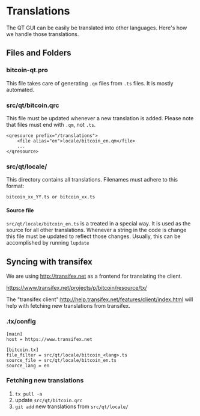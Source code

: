 Translations
============

The QT GUI can be easily be translated into other languages. Here's how we
handle those translations.

Files and Folders
-----------------

### bitcoin-qt.pro

This file takes care of generating `.qm` files from `.ts` files. It is mostly
automated.

### src/qt/bitcoin.qrc

This file must be updated whenever a new translation is added. Please note that
files must end with `.qm`, not `.ts`.

    <qresource prefix="/translations">
        <file alias="en">locale/bitcoin_en.qm</file>
        ...
    </qresource>

### src/qt/locale/

This directory contains all translations. Filenames must adhere to this format:

    bitcoin_xx_YY.ts or bitcoin_xx.ts

#### Source file

`src/qt/locale/bitcoin_en.ts` is a treated in a special way. It is used as the
source for all other translations. Whenever a string in the code is change
this file must be updated to reflect those changes. Usually, this can be
accomplished by running `lupdate`

Syncing with transifex
----------------------

We are using http://transifex.net as a frontend for translating the client.

https://www.transifex.net/projects/p/bitcoin/resource/tx/

The "transifex client":http://help.transifex.net/features/client/index.html
will help with fetching new translations from transifex.


### .tx/config

    [main]
    host = https://www.transifex.net

    [bitcoin.tx]
    file_filter = src/qt/locale/bitcoin_<lang>.ts
    source_file = src/qt/locale/bitcoin_en.ts
    source_lang = en

### Fetching new translations

1. `tx pull -a`
2. update `src/qt/bitcoin.qrc`
3. `git add` new translations from `src/qt/locale/`
